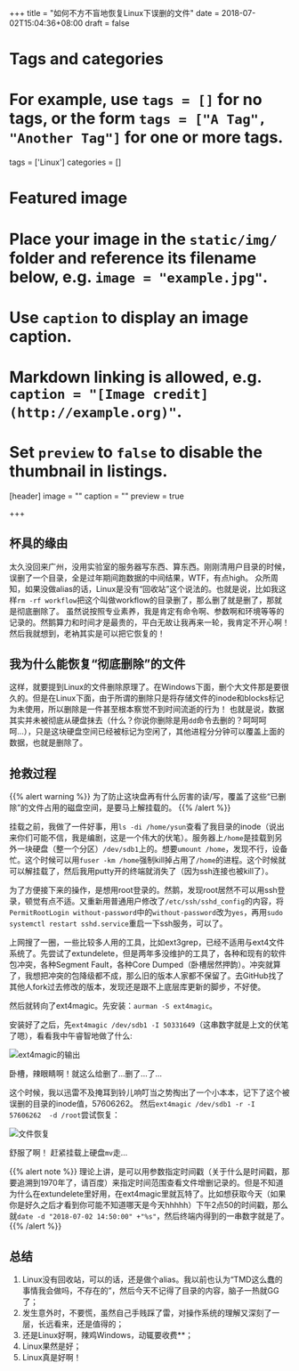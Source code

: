+++
title = "如何不方不盲地恢复Linux下误删的文件"
date = 2018-07-02T15:04:36+08:00
draft = false

# Tags and categories
# For example, use `tags = []` for no tags, or the form `tags = ["A Tag", "Another Tag"]` for one or more tags.
tags = ['Linux']
categories = []

# Featured image
# Place your image in the `static/img/` folder and reference its filename below, e.g. `image = "example.jpg"`.
# Use `caption` to display an image caption.
#   Markdown linking is allowed, e.g. `caption = "[Image credit](http://example.org)"`.
# Set `preview` to `false` to disable the thumbnail in listings.
[header]
image = ""
caption = ""
preview = true

+++

## 杯具的缘由

太久没回来广州，没用实验室的服务器写东西、算东西。刚刚清用户目录的时候，误删了一个目录，全是过年期间跑数据的中间结果，WTF，有点high。
众所周知，如果没做alias的话，Linux是没有“回收站”这个说法的。也就是说，比如我这样`rm -rf workflow`把这个叫做workflow的目录删了，那么删了就是删了，那就是彻底删除了。
虽然说按照专业素养，我是肯定有命令啊、参数啊和环境等等的记录的。然鹅算力和时间才是最贵的，平白无故让我再来一轮，我肯定不开心啊！
然后我就想到，老衲其实是可以把它恢复的！

## 我为什么能恢复“彻底删除”的文件

这样，就要提到Linux的文件删除原理了。在Windows下面，删个大文件那是要很久的。但是在Linux下面，由于所谓的删除只是将存储文件的inode和blocks标记为未使用，所以删除是一件甚至根本察觉不到时间流逝的行为！
也就是说，数据其实并未被彻底从硬盘抹去（什么？你说你删除是用`dd`命令去删的？呵呵呵呵...），只是这块硬盘空间已经被标记为空闲了，其他进程分分钟可以覆盖上面的数据，也就是删除了。

## 抢救过程

{{% alert warning %}}
为了防止这块盘再有什么厉害的读/写，覆盖了这些“已删除”的文件占用的磁盘空间，是要马上解挂载的。
{{% /alert %}}

挂载之前，我做了一件好事，用`ls -di /home/ysun`查看了我目录的inode（说出来你们可能不信，我是编剧，这是一个伟大的伏笔）。服务器上`/home`是挂载到另外一块硬盘（整一个分区）`/dev/sdb1`上的。想要`umount /home`，发现不行，设备忙。这个时候可以用`fuser -km /home`强制kill掉占用了`/home`的进程。这个时候就可以解挂载了，然后我用putty开的终端就消失了（因为ssh连接也被kill了）。

为了方便接下来的操作，是想用root登录的。然鹅，发现root居然不可以用ssh登录，顿觉有点不适。又重新用普通用户修改了`/etc/ssh/sshd_config`的内容，将`PermitRootLogin without-password`中的`without-password`改为`yes`，再用`sudo systemctl restart sshd.service`重启一下ssh服务，可以了。

上网搜了一圈，一些比较多人用的工具，比如ext3grep，已经不适用与ext4文件系统了。先尝试了extundelete，但是两年多没维护的工具了，各种和现有的软件包冲突，各种Segment Fault，各种Core Dumped（卧槽居然押韵）。冲突就算了，我想把冲突的包降级都不成，那么旧的版本人家都不保留了。去GitHub找了其他人fork过去修改的版本，发现还是跟不上底层库更新的脚步，不好使。

然后就转向了ext4magic。先安装：`aurman -S ext4magic`。

安装好了之后，先`ext4magic /dev/sdb1 -I 50331649`（这串数字就是上文的伏笔了嗯），看看我中午睿智地做了什么:

![ext4magic的输出](/img/post_img/ext4magic.png)

卧槽，辣眼睛啊！就这么给删了...删了...了...

这个时候，我以迅雷不及掩耳到铃儿响叮当之势掏出了一个小本本，记下了这个被误删的目录的inode值，57606262。
然后`ext4magic /dev/sdb1 -r -I 57606262  -d /root`尝试恢复：

![文件恢复](/img/post_img/文件恢复结果.png)

舒服了啊！
赶紧挂载上硬盘`mv`走...

{{% alert note %}}
理论上讲，是可以用参数指定时间戳（关于什么是时间戳，那要追溯到1970年了，请百度）来指定时间范围查看文件增删记录的。但是不知道为什么在extundelete里好用，在ext4magic里就瓦特了。比如想获取今天（如果你是好久之后才看到你可能不知道哪天是今天hhhhh）下午2点50的时间戳，那么就`date -d "2018-07-02 14:50:00" +"%s"`，然后终端内得到的一串数字就是了。
{{% /alert %}}

## 总结

1. Linux没有回收站，可以的话，还是做个alias。我以前也认为“TMD这么蠢的事情我会做吗，不存在的”，然后今天不记得了目录的内容，脑子一热就GG了；
2. 发生意外时，不要慌，虽然自己手贱踩了雷，对操作系统的理解又深刻了一层，长远看来，还是值得的；
3. 还是Linux好啊，辣鸡Windows，动辄要收费**；
4. Linux果然是好；
5. Linux真是好啊！